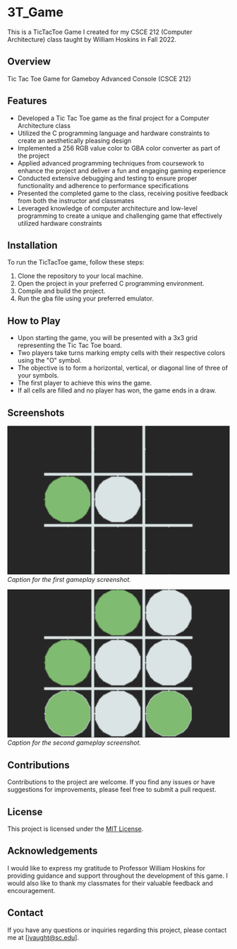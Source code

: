 # 3T_Game

This is a TicTacToe Game I created for my CSCE 212 (Computer Architecture) class taught by William Hoskins in Fall 2022.

## Overview
Tic Tac Toe Game for Gameboy Advanced Console (CSCE 212)

## Features
- Developed a Tic Tac Toe game as the final project for a Computer Architecture class
- Utilized the C programming language and hardware constraints to create an aesthetically pleasing design
- Implemented a 256 RGB value color to GBA color converter as part of the project
- Applied advanced programming techniques from coursework to enhance the project and deliver a fun and engaging gaming experience
- Conducted extensive debugging and testing to ensure proper functionality and adherence to performance specifications
- Presented the completed game to the class, receiving positive feedback from both the instructor and classmates
- Leveraged knowledge of computer architecture and low-level programming to create a unique and challenging game that effectively utilized hardware constraints

## Installation
To run the TicTacToe game, follow these steps:
1. Clone the repository to your local machine.
2. Open the project in your preferred C programming environment.
3. Compile and build the project.
4. Run the gba file using your preferred emulator.

## How to Play
- Upon starting the game, you will be presented with a 3x3 grid representing the Tic Tac Toe board.
- Two players take turns marking empty cells with their respective colors using the "O" symbol.
- The objective is to form a horizontal, vertical, or diagonal line of three of your symbols.
- The first player to achieve this wins the game.
- If all cells are filled and no player has won, the game ends in a draw.

## Screenshots
![Gameplay Screenshot 1](https://github.com/j-vaught/3T_Game/blob/master/3T_GamePlay2.png)
*Caption for the first gameplay screenshot.*

![Gameplay Screenshot 2](https://github.com/j-vaught/3T_Game/blob/master/3T_GamePlay1.png)
*Caption for the second gameplay screenshot.*

## Contributions
Contributions to the project are welcome. If you find any issues or have suggestions for improvements, please feel free to submit a pull request.

## License
This project is licensed under the [MIT License](LICENSE).

## Acknowledgements
I would like to express my gratitude to Professor William Hoskins for providing guidance and support throughout the development of this game. I would also like to thank my classmates for their valuable feedback and encouragement.

## Contact
If you have any questions or inquiries regarding this project, please contact me at [jvaught@sc.edu].
